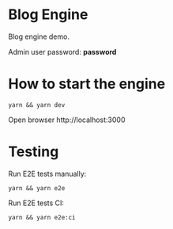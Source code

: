 # Blog Engine

Blog engine demo.

Admin user password: **password**

# How to start the engine

```
yarn && yarn dev
```

Open browser http://localhost:3000

# Testing

Run E2E tests manually:

```
yarn && yarn e2e
```

Run E2E tests CI:

```
yarn && yarn e2e:ci
```
